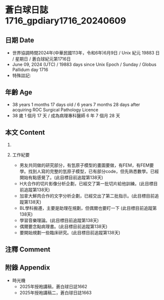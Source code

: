 [_metadata_:encoding]: - "utf-8"
[_metadata_:language]: - "zh-Hant-TW"
[_metadata_:fileformat]: - "markdown"
[_metadata_:MIME_type]: - "text/plain"
[_metadata_:markdown_version]: - "commonmark version 0.30"
[_metadata_:markdown_spec]: - "https://spec.commonmark.org/0.30/"

# 蒼白球日誌1716_gpdiary1716_20240609 #

## 日期 Date ##

* 世界協調時間2024年(中華民國113年，令和6年)6月9日 / Unix 紀元 19883 日 / 星期日 / 蒼白球紀元第1716日
* June 09, 2024 (UTC) / 19883 days since Unix Epoch / Sunday / Globus Pallidum day 1716
* 特殊註記:

## 年齡 Age ##

* 38 years 1 months 17 days old / 6 years 7 months 28 days after acquiring ROC Surgical Pathology Licence
* 38 歲 1 個月 17 天 / 成為病理專科醫師 6 年 7 個月 28 天

## 本文 Content ##

1. 

2. 工作紀要

    - 男友共同做的研究部分，有氫原子模型的畫圖要做，有FEM，有FEM要學。找到人寫的完整的氫原子模型，已有部分code，但先熟悉數學。已經開始有點感覺了。(此目標目前追蹤第138天)
    - H大合作的切片影像分析企劃，已經交了第一批切片給他訓練。(此目標目前追蹤第138天)
    - 加拿大鮮肉合作的文字分析企劃，已經交出了第二批指示。(此目標目前追蹤第138天)
    - BL學科搬遷，主要是助理在規劃，但偶爾也要盯一下 (此目標目前追蹤第138天)
    - 學習音樂理論。(此目標目前追蹤第138天)
    - 偶爾要念點病理書。(此目標目前追蹤第138天)
    - 要開始規劃一些臨床研究。(此目標目前追蹤第138天)

## 注釋 Comment ##


## 附錄 Appendix ##

* 時光機
    - 2025年授袍講稿，蒼白球日誌1662
    - 2025年授袍講稿二，蒼白球日誌1663
